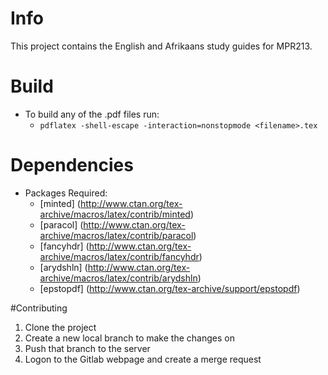 # Info
This project contains the English and Afrikaans study guides for MPR213.

# Build
- To build any of the .pdf files run:
    - `pdflatex -shell-escape -interaction=nonstopmode <filename>.tex`

# Dependencies
- Packages Required:
    - [minted] (http://www.ctan.org/tex-archive/macros/latex/contrib/minted)
    - [paracol] (http://www.ctan.org/tex-archive/macros/latex/contrib/paracol)
    - [fancyhdr] (http://www.ctan.org/tex-archive/macros/latex/contrib/fancyhdr)
    - [arydshln] (http://www.ctan.org/tex-archive/macros/latex/contrib/arydshln)
    - [epstopdf] (http://www.ctan.org/tex-archive/support/epstopdf)

#Contributing
1) Clone the project
2) Create a new local branch to make the changes on
3) Push that branch to the server
4) Logon to the Gitlab webpage and create a merge request